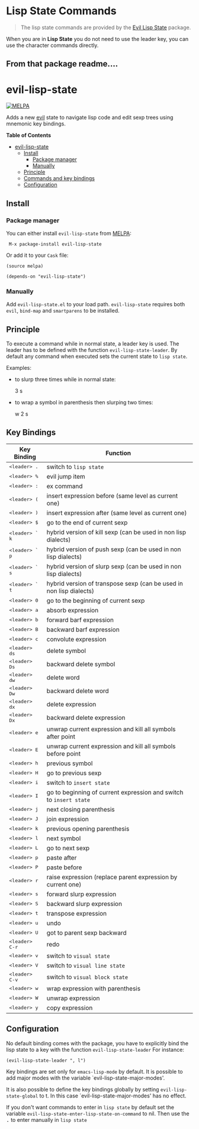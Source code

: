 # Lisp State Commands


> The lisp state commands are provided by the [Evil Lisp State](https://github.com/syl20bnr/evil-lisp-state) package.


When you are in **Lisp State** you do not need to use the leader key, you can use the character commands directly.


## From that package readme....



# evil-lisp-state
[![MELPA](http://melpa.org/packages/evil-lisp-state-badge.svg)](http://melpa.org/#/evil-lisp-state)

Adds a new [evil][evil-link] state to navigate lisp code and edit sexp trees
using mnemonic key bindings.

<!-- markdown-toc start - Don't edit this section. Run M-x markdown-toc/generate-toc again -->
**Table of Contents**

- [evil-lisp-state](#evil-lisp-state)
    - [Install](#install)
        - [Package manager](#package-manager)
        - [Manually](#manually)
    - [Principle](#principle)
    - [Commands and key bindings](#commands-and-key-bindings)
    - [Configuration](#configuration)

<!-- markdown-toc end -->

## Install

### Package manager

You can either install `evil-lisp-state` from [MELPA][melpa-link]:

```
 M-x package-install evil-lisp-state
```

Or add it to your `Cask` file:

```elisp
(source melpa)

(depends-on "evil-lisp-state")
```

### Manually

Add `evil-lisp-state.el` to your load path. `evil-lisp-state` requires
both `evil`, `bind-map` and `smartparens` to be installed.

## Principle

To execute a command while in normal state, a leader key is used.
The leader has to be defined with the function `evil-lisp-state-leader`.
By default any command when executed sets the current state to `lisp state`.

Examples:

- to slurp three times while in normal state:

    <leader> 3 s

- to wrap a symbol in parenthesis then slurping two times:

    <leader> w 2 s

## Key Bindings

Key Binding               | Function
--------------------------|------------------------------------------------------------
<kbd>\<leader\> .</kbd>   | switch to `lisp state`
<kbd>\<leader\> %</kbd>   | evil jump item
<kbd>\<leader\> :</kbd>   | ex command
<kbd>\<leader\> (</kbd>   | insert expression before (same level as current one)
<kbd>\<leader\> )</kbd>   | insert expression after (same level as current one)
<kbd>\<leader\> $</kbd>   | go to the end of current sexp
<kbd>\<leader\> ` k</kbd> | hybrid version of kill sexp (can be used in non lisp dialects)
<kbd>\<leader\> ` p</kbd> | hybrid version of push sexp (can be used in non lisp dialects)
<kbd>\<leader\> ` s</kbd> | hybrid version of slurp sexp (can be used in non lisp dialects)
<kbd>\<leader\> ` t</kbd> | hybrid version of transpose sexp (can be used in non lisp dialects)
<kbd>\<leader\> 0</kbd>   | go to the beginning of current sexp
<kbd>\<leader\> a</kbd>   | absorb expression
<kbd>\<leader\> b</kbd>   | forward barf expression
<kbd>\<leader\> B</kbd>   | backward barf expression
<kbd>\<leader\> c</kbd>   | convolute expression
<kbd>\<leader\> ds</kbd>  | delete symbol
<kbd>\<leader\> Ds</kbd>  | backward delete symbol
<kbd>\<leader\> dw</kbd>  | delete word
<kbd>\<leader\> Dw</kbd>  | backward delete word
<kbd>\<leader\> dx</kbd>  | delete expression
<kbd>\<leader\> Dx</kbd>  | backward delete expression
<kbd>\<leader\> e</kbd>   | unwrap current expression and kill all symbols after point
<kbd>\<leader\> E</kbd>   | unwrap current expression and kill all symbols before point
<kbd>\<leader\> h</kbd>   | previous symbol
<kbd>\<leader\> H</kbd>   | go to previous sexp
<kbd>\<leader\> i</kbd>   | switch to `insert state`
<kbd>\<leader\> I</kbd>   | go to beginning of current expression and switch to `insert state`
<kbd>\<leader\> j</kbd>   | next closing parenthesis
<kbd>\<leader\> J</kbd>   | join expression
<kbd>\<leader\> k</kbd>   | previous opening parenthesis
<kbd>\<leader\> l</kbd>   | next symbol
<kbd>\<leader\> L</kbd>   | go to next sexp
<kbd>\<leader\> p</kbd>   | paste after
<kbd>\<leader\> P</kbd>   | paste before
<kbd>\<leader\> r</kbd>   | raise expression (replace parent expression by current one)
<kbd>\<leader\> s</kbd>   | forward slurp expression
<kbd>\<leader\> S</kbd>   | backward slurp expression
<kbd>\<leader\> t</kbd>   | transpose expression
<kbd>\<leader\> u</kbd>   | undo
<kbd>\<leader\> U</kbd>   | got to parent sexp backward
<kbd>\<leader\> C-r</kbd> | redo
<kbd>\<leader\> v</kbd>   | switch to `visual state`
<kbd>\<leader\> V</kbd>   | switch to `visual line state`
<kbd>\<leader\> C-v</kbd> | switch to `visual block state`
<kbd>\<leader\> w</kbd>   | wrap expression with parenthesis
<kbd>\<leader\> W</kbd>   | unwrap expression
<kbd>\<leader\> y</kbd>   | copy expression

## Configuration

No default binding comes with the package, you have to explicitly
bind the lisp state to a key with the function `evil-lisp-state-leader`
For instance:

```elisp
(evil-lisp-state-leader ", l")
```

Key bindings are set only for `emacs-lisp-mode` by default. It is possible to
add major modes with the variable `evil-lisp-state-major-modes'.

It is also possible to define the key bindings globally by setting
`evil-lisp-state-global` to t. In this case `evil-lisp-state-major-modes' has no
effect.

If you don't want commands to enter in `lisp state` by default set the variable
`evil-lisp-state-enter-lisp-state-on-command` to nil. Then use the
<kbd><leader> .</kbd> to enter manually in `lisp state`

[evil-link]: https://gitorious.org/evil/pages/Home
[smartparens-link]: https://github.com/Fuco1/smartparens/wiki
[melpa-link]: http://melpa.org/
